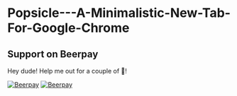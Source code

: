 # Popsicle---A-Minimalistic-New-Tab-For-Google-Chrome

## Support on Beerpay
Hey dude! Help me out for a couple of :beers:!

[![Beerpay](https://beerpay.io/DougBeney/Popsicle-Google-Chrome-Extension/badge.svg?style=beer-square)](https://beerpay.io/DougBeney/Popsicle-Google-Chrome-Extension)  [![Beerpay](https://beerpay.io/DougBeney/Popsicle-Google-Chrome-Extension/make-wish.svg?style=flat-square)](https://beerpay.io/DougBeney/Popsicle-Google-Chrome-Extension?focus=wish)